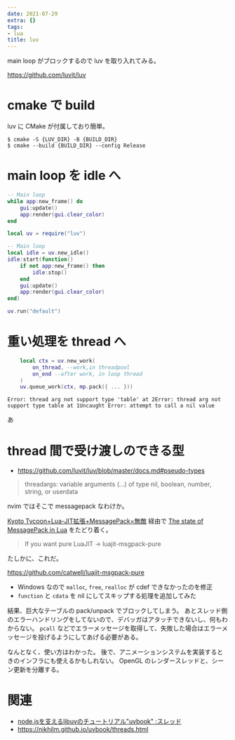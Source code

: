 ```yaml
---
date: 2021-07-29
extra: {}
tags:
- lua
title: luv
---
```


main loop がブロックするので luv を取り入れてみる。

https://github.com/luvit/luv

# cmake で build

luv に CMake が付属しており簡単。

```
$ cmake -S {LUV_DIR} -B {BUILD_DIR}
$ cmake --build {BUILD_DIR} --config Release
```

# main loop を idle へ

```lua
-- Main loop
while app:new_frame() do
    gui:update()
    app:render(gui.clear_color)
end
```

```lua
local uv = require("luv")

-- Main loop
local idle = uv.new_idle()
idle:start(function()
    if not app:new_frame() then
        idle:stop()
    end
    gui:update()
    app:render(gui.clear_color)
end)

uv.run("default")
```

# 重い処理を thread へ

```lua
    local ctx = uv.new_work(
        on_thread, --work,in threadpool
        on_end --after work, in loop thread
    )
    uv.queue_work(ctx, mp.pack({ ... }))
```

```
Error: thread arg not support type 'table' at 2Error: thread arg not support type table at 1Uncaught Error: attempt to call a nil value
```

あ

# thread 間で受け渡しのできる型

* https://github.com/luvit/luv/blob/master/docs.md#pseudo-types

> threadargs: variable arguments (...) of type nil, boolean, number, string, or userdata

nvim ではそこで messagepack なわけか。

[Kyoto Tycoon+Lua-JIT拡張+MessagePack=無敵](https://tullio.hatenablog.com/entry/20121112/1352732239) 経由で [The state of MessagePack in Lua](https://gist.github.com/catwell/2971290) をたどり着く。

> If you want pure LuaJIT -> luajit-msgpack-pure

たしかに、これだ。

https://github.com/catwell/luajit-msgpack-pure

* Windows なので `malloc`, `free`, `realloc` が cdef できなかったのを修正
* `function` と `cdata` を nil にしてスキップする処理を追加してみた

結果、巨大なテーブルの pack/unpack でブロックしてしまう。
あとスレッド側のエラーハンドリングをしてないので、デバッガはアタッチできないし、何もわからない。
`pcall` などでエラーメッセージを取得して、失敗した場合はエラーメッセージを投げるようにしてあげる必要がある。

なんとなく、使い方はわかった。
後で、アニメーションシステムを実装するときのインフラにも使えるかもしれない。
OpenGL のレンダースレッドと、シーン更新を分離する。

# 関連

* [node.jsを支えるlibuvのチュートリアル"uvbook" :スレッド](https://kimitok.hateblo.jp/entry/2014/04/16/223643)
* https://nikhilm.github.io/uvbook/threads.html
